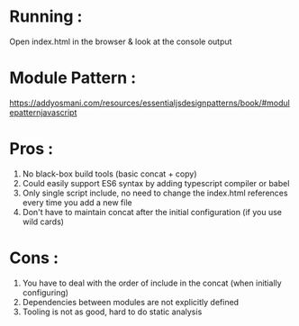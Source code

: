 # Running : 
Open index.html in the browser & look at the console output

# Module Pattern :
https://addyosmani.com/resources/essentialjsdesignpatterns/book/#modulepatternjavascript

# Pros : 

1. No black-box build tools (basic concat + copy)
2. Could easily support ES6 syntax by adding typescript compiler or babel
3. Only single script include, no need to change the index.html references every time you add a new file
4. Don't have to maintain concat after the initial configuration (if you use wild cards)

# Cons : 

1. You have to deal with the order of include in the concat (when initially configuring)
2. Dependencies between modules are not explicitly defined
3. Tooling is not as good, hard to do static analysis